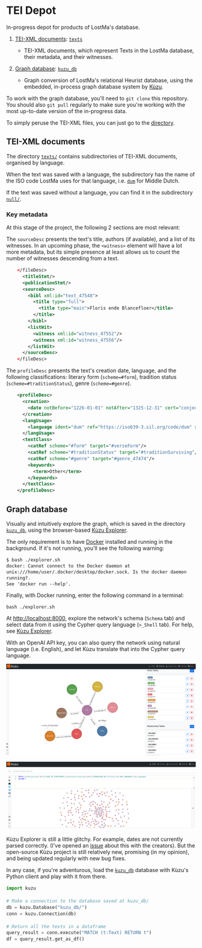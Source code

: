 # TEI Depot

In-progress depot for products of LostMa's database.

1. [TEI-XML documents](#tei-xml-documents): [`texts`](./texts/)

    - TEI-XML documents, which represent Texts in the LostMa database, their metadata, and their witnesses.

2. [Graph database](#graph-database): [`kuzu_db`](./kuzu_db/)

    - Graph conversion of LostMa's relational Heurist database, using the embedded, in-process graph database system by [Kùzu](https://kuzudb.com/).

To work with the graph database, you'll need to `git clone` this repository. You should also `git pull` regularly to make sure you're working with the most up-to-date version of the in-progress data.

To simply peruse the TEI-XML files, you can just go to the [directory](./texts/).

## TEI-XML documents

The directory [`texts/`](./texts/) contains subdirectories of TEI-XML documents, organised by language.

When the text was saved with a language, the subdirectory has the name of the ISO code LostMa uses for that language, i.e. [`dum`](./texts/dum/) for Middle Dutch.

If the text was saved without a language, you can find it in the subdirectory [`null/`](./texts/null/).

### Key metadata

At this stage of the project, the following 2 sections are most relevant:

The `sourceDesc` presents the text's title, authors (if available), and a list of its witnesses. In an upcoming phase, the `<witness>` element will have a lot more metadata, but its simple presence at least allows us to count the number of witnesses descending from a text.

```xml
    </fileDesc>
      <titleStmt/>
      <publicationStmt/>
      <sourceDesc>
        <bibl xml:id="text_47548">
          <title type="full">
            <title type="main">Floris ende Blancefloer</title>
          </title>
        </bibl>
        <listWit>
          <witness xml:id="witness_47552"/>
          <witness xml:id="witness_47556"/>
        </listWit>
      </sourceDesc>
    </fileDesc>
```

The `profileDesc` presents the text's creation date, language, and the following classifications: literary form (`scheme=#form`), tradition status (`scheme=#traditionStatus`), genre (`scheme=#genre`).

```xml
    <profileDesc>
      <creation>
        <date notBefore="1226-01-01" notAfter="1325-12-31" cert="conjecture">'Medio en tweede helft dertiende eeuw'</date>
      </creation>
      <langUsage>
        <language ident="dum" ref="https://iso639-3.sil.org/code/dum" xml:id="lang_9728">Middle Dutch</language>
      </langUsage>
      <textClass>
        <catRef scheme="#form" target="#verseForm"/>
        <catRef scheme="#traditionStatus" target="#traditionSurviving"/>
        <catRef scheme="#genre" target="#genre_47474"/>
        <keywords>
          <term>Other</term>
        </keywords>
      </textClass>
    </profileDesc>
```

## Graph database

Visually and intuitively explore the graph, which is saved in the directory [`kuzu_db`](./kuzu_db/), using the browser-based [Kùzu Explorer](https://docs.kuzudb.com/visualization/kuzu-explorer/).

The only requirement is to have [Docker](https://docs.docker.com/desktop/) installed and running in the background. If it's not running, you'll see the following warning:

```console
$ bash ./explorer.sh
docker: Cannot connect to the Docker daemon at unix:///home/user/.docker/desktop/docker.sock. Is the docker daemon running?.
See 'docker run --help'.
```

Finally, with Docker running, enter the following command in a terminal:

```shell
bash ./explorer.sh
```

At [http://localhost:8000](http://localhost:8000/), explore the network's schema (`Schema` tab) and select data from it using the Cypher query language (`>_Shell` tab). For help, see [Kùzu Explorer](https://docs.kuzudb.com/visualization/kuzu-explorer/).

With an OpenAI API key, you can also query the network using natural language (i.e. English), and let Kùzu translate that into the Cypher query language.

![Screenshot of schema tab in Kùzu Explorer](./kuzu_screenshot_schema.png)

![Screenshot of shell tab in Kùzu Explorer](./kuzu_screenshot_shell.png)

Kùzu Explorer is still a little glitchy. For example, dates are not currently parsed correctly. (I've opened an [issue](https://github.com/kuzudb/kuzu/issues/5173) about this with the creators). But the open-source Kùzu project is still relatively new, promising (in my opinion), and being updated regularly with new bug fixes.

In any case, if you're adventurous, load the [`kuzu_db`](./kuzu_db/) database with Kùzu's Python client and play with it from there.

```python
import kuzu

# Make a connection to the database saved at kuzu_db/
db = kuzu.Database("kuzu_db/")
conn = kuzu.Connection(db)

# Return all the texts in a dataframe
query_result = conn.execute("MATCH (t:Text) RETURN t")
df = query_result.get_as_df()
```
